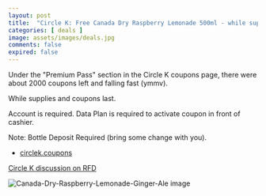 ```yaml
---
layout: post
title:  "Circle K: Free Canada Dry Raspberry Lemonade 500ml - while supplies last"
categories: [ deals ]
image: assets/images/deals.jpg
comments: false
expired: false
---
```


Under the "Premium Pass" section in the Circle K coupons page, there were about 2000 coupons left and falling fast (ymmv).  

While supplies and coupons last.

Account is required.  Data Plan is required to activate coupon in front of cashier.

Note: Bottle Deposit Required (bring some change with you).

- [circlek.coupons](https://circlek.coupons/)


[Circle K discussion on RFD](https://forums.redflagdeals.com/circle-k-free-canada-dry-raspberry-lemonade-500ml-web-coupon-mobile-data-reqd-redeem-store-while-supplies-last-2694437/#p39077755)

![Canada-Dry-Raspberry-Lemonade-Ginger-Ale image](https://i.postimg.cc/1RN6dNn9/Canada-Dry-Raspberry-Lemonade-Ginger-Ale-500-m-L-Bottle-Sprtiz-Eng1.png)